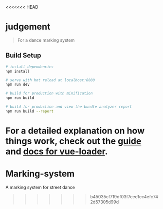 <<<<<<< HEAD
# judgement

> For a dance marking system

## Build Setup

``` bash
# install dependencies
npm install

# serve with hot reload at localhost:8080
npm run dev

# build for production with minification
npm run build

# build for production and view the bundle analyzer report
npm run build --report
```

For a detailed explanation on how things work, check out the [guide](http://vuejs-templates.github.io/webpack/) and [docs for vue-loader](http://vuejs.github.io/vue-loader).
=======
# Marking-system
A marking system for street dance
>>>>>>> b45035cf719df03f7eee1ec4efc742d57305d99d
